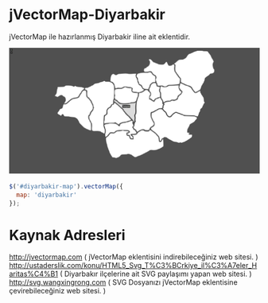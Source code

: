 jVectorMap-Diyarbakir
=================

jVectorMap ile hazırlanmış Diyarbakir iline ait eklentidir.

![Görünümü](https://github.com/numanturle/jVectorMap-diyarbakir/blob/master/files/diyarbakir.jpg?raw=true)


```javascript
$('#diyarbakir-map').vectorMap({
  map: 'diyarbakir'
});
```




Kaynak Adresleri
=================
http://jvectormap.com ( jVectorMap eklentisini indirebileceğiniz web sitesi. )
http://ustaderslik.com/konu/HTML5_Svg_T%C3%BCrkiye_il%C3%A7eler_Haritas%C4%B1 ( Diyarbakır ilçelerine ait SVG paylaşımı yapan web sitesi. )
http://svg.wangxingrong.com ( SVG Dosyanızı jVectorMap eklentisine çevirebileceğiniz web sitesi. )



